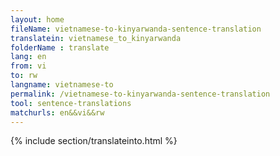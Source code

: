```yaml
---
layout: home
fileName: vietnamese-to-kinyarwanda-sentence-translation
translatein: vietnamese_to_kinyarwanda
folderName : translate
lang: en
from: vi
to: rw
langname: vietnamese-to
permalink: /vietnamese-to-kinyarwanda-sentence-translation
tool: sentence-translations
matchurls: en&&vi&&rw
---
```

{% include section/translateinto.html %}
